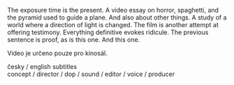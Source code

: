 The exposure time is the present. A video essay on horror, spaghetti, and the pyramid used to guide a plane. And also about other things. A study of a world where a direction of light is changed. The film is another attempt at offering testimony. Everything definitive evokes ridicule. The previous sentence is proof, as is this one. And this one.

Video je určeno pouze pro kinosál.

česky / english subtitles  
concept / director / dop / sound / editor / voice / producer
